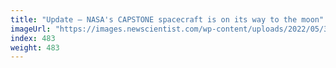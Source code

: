 ```yaml
---
title: "Update – NASA's CAPSTONE spacecraft is on its way to the moon"
imageUrl: "https://images.newscientist.com/wp-content/uploads/2022/05/31115459/SEI_107221617.jpg?width=600"
index: 483
weight: 483
---
```

